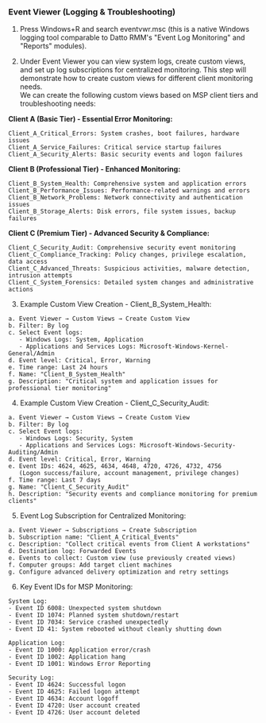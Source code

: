 ### Event Viewer (Logging & Troubleshooting)
1. Press Windows+R and search eventvwr.msc (this is a native Windows logging tool comparable to Datto RMM's "Event Log Monitoring" and "Reports" modules).

2. Under Event Viewer you can view system logs, create custom views, and set up log subscriptions for centralized monitoring. This step will demonstrate how to create custom views for different client monitoring needs.  
We can create the following custom views based on MSP client tiers and troubleshooting needs:

**Client A (Basic Tier) - Essential Error Monitoring:**
```
Client_A_Critical_Errors: System crashes, boot failures, hardware issues
Client_A_Service_Failures: Critical service startup failures
Client_A_Security_Alerts: Basic security events and logon failures
```

**Client B (Professional Tier) - Enhanced Monitoring:**
```
Client_B_System_Health: Comprehensive system and application errors
Client_B_Performance_Issues: Performance-related warnings and errors
Client_B_Network_Problems: Network connectivity and authentication issues
Client_B_Storage_Alerts: Disk errors, file system issues, backup failures
```

**Client C (Premium Tier) - Advanced Security & Compliance:**
```
Client_C_Security_Audit: Comprehensive security event monitoring
Client_C_Compliance_Tracking: Policy changes, privilege escalation, data access
Client_C_Advanced_Threats: Suspicious activities, malware detection, intrusion attempts
Client_C_System_Forensics: Detailed system changes and administrative actions
```

3. Example Custom View Creation - Client_B_System_Health:
```
a. Event Viewer → Custom Views → Create Custom View
b. Filter: By log
c. Select Event logs:
   - Windows Logs: System, Application
   - Applications and Services Logs: Microsoft-Windows-Kernel-General/Admin
d. Event level: Critical, Error, Warning
e. Time range: Last 24 hours
f. Name: "Client_B_System_Health"
g. Description: "Critical system and application issues for professional tier monitoring"
```

4. Example Custom View Creation - Client_C_Security_Audit:
```
a. Event Viewer → Custom Views → Create Custom View
b. Filter: By log
c. Select Event logs:
   - Windows Logs: Security, System
   - Applications and Services Logs: Microsoft-Windows-Security-Auditing/Admin
d. Event level: Critical, Error, Warning
e. Event IDs: 4624, 4625, 4634, 4648, 4720, 4726, 4732, 4756
   (Logon success/failure, account management, privilege changes)
f. Time range: Last 7 days
g. Name: "Client_C_Security_Audit"
h. Description: "Security events and compliance monitoring for premium clients"
```

5. Event Log Subscription for Centralized Monitoring:
```
a. Event Viewer → Subscriptions → Create Subscription
b. Subscription name: "Client_A_Critical_Events"
c. Description: "Collect critical events from Client A workstations"
d. Destination log: Forwarded Events
e. Events to collect: Custom view (use previously created views)
f. Computer groups: Add target client machines
g. Configure advanced delivery optimization and retry settings
```

6. Key Event IDs for MSP Monitoring:
```
System Log:
- Event ID 6008: Unexpected system shutdown
- Event ID 1074: Planned system shutdown/restart
- Event ID 7034: Service crashed unexpectedly
- Event ID 41: System rebooted without cleanly shutting down

Application Log:
- Event ID 1000: Application error/crash
- Event ID 1002: Application hang
- Event ID 1001: Windows Error Reporting

Security Log:
- Event ID 4624: Successful logon
- Event ID 4625: Failed logon attempt
- Event ID 4634: Account logoff
- Event ID 4720: User account created
- Event ID 4726: User account deleted
```

